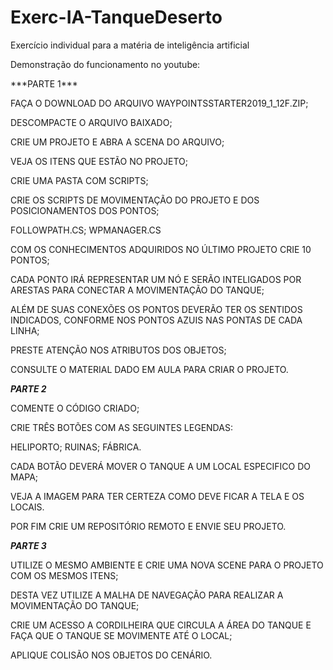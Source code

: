 # Exerc-IA-TanqueDeserto
<p>Exercício individual para a matéria de inteligência artificial

<p>Demonstração do funcionamento no youtube:

<p>***PARTE 1*** 

<p>FAÇA O DOWNLOAD DO ARQUIVO WAYPOINTSSTARTER2019_1_12F.ZIP;

<p>DESCOMPACTE O ARQUIVO BAIXADO;

<p>CRIE UM PROJETO E ABRA A SCENA DO ARQUIVO;

<p>VEJA OS ITENS QUE ESTÃO NO PROJETO;

<p>CRIE UMA PASTA COM SCRIPTS;

<p>CRIE OS SCRIPTS DE MOVIMENTAÇÃO DO PROJETO E DOS POSICIONAMENTOS DOS PONTOS;

<p>FOLLOWPATH.CS; WPMANAGER.CS

<p>COM OS CONHECIMENTOS ADQUIRIDOS NO ÚLTIMO PROJETO CRIE 10 PONTOS;

<p>CADA PONTO IRÁ REPRESENTAR UM NÓ E SERÃO INTELIGADOS POR ARESTAS PARA CONECTAR A MOVIMENTAÇÃO DO TANQUE;

ALÉM DE SUAS CONEXÕES OS PONTOS DEVERÃO TER OS SENTIDOS INDICADOS, CONFORME NOS PONTOS AZUIS NAS PONTAS DE CADA LINHA;

PRESTE ATENÇÃO NOS ATRIBUTOS DOS OBJETOS;

CONSULTE O MATERIAL DADO EM AULA PARA CRIAR O PROJETO.

***PARTE 2*** 

COMENTE O CÓDIGO CRIADO;

CRIE TRÊS BOTÕES COM AS SEGUINTES LEGENDAS:

HELIPORTO; RUINAS; FÁBRICA.

CADA BOTÃO DEVERÁ MOVER O TANQUE A UM LOCAL ESPECIFICO DO MAPA;

VEJA A IMAGEM PARA TER CERTEZA COMO DEVE FICAR A TELA E OS LOCAIS.

POR FIM CRIE UM REPOSITÓRIO REMOTO E ENVIE SEU PROJETO.

***PARTE 3***

UTILIZE O MESMO AMBIENTE E CRIE UMA NOVA SCENE PARA O PROJETO COM OS MESMOS ITENS;

DESTA VEZ UTILIZE A MALHA DE NAVEGAÇÃO PARA REALIZAR A MOVIMENTAÇÃO DO TANQUE;

CRIE UM ACESSO A CORDILHEIRA QUE CIRCULA A ÁREA DO TANQUE E FAÇA QUE O TANQUE SE MOVIMENTE ATÉ O LOCAL;

APLIQUE COLISÃO NOS OBJETOS DO CENÁRIO.
